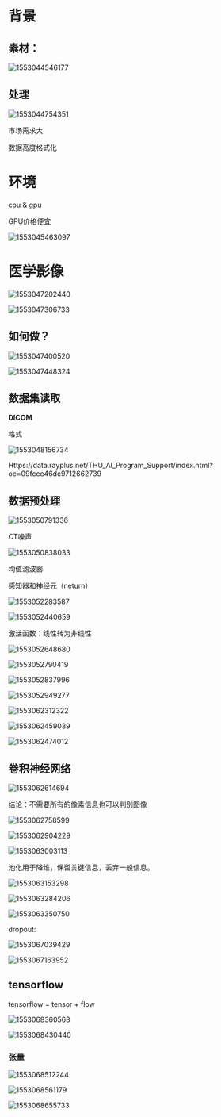# 背景

## 素材：

![1553044546177](D:\Code-Resources\Articles\assets\1553044546177.png)

## 处理

![1553044754351](D:\Code-Resources\Articles\assets\1553044754351.png)

市场需求大

数据高度格式化



# 环境

cpu & gpu

GPU价格便宜

![1553045463097](D:\Code-Resources\Articles\assets\1553045463097.png)



# 医学影像

![1553047202440](D:\Code-Resources\Articles\assets\1553047202440.png)



![1553047306733](D:\Code-Resources\Articles\assets\1553047306733.png)

## 如何做？

![1553047400520](D:\Code-Resources\Articles\assets\1553047400520.png)



![1553047448324](D:\Code-Resources\Articles\assets\1553047448324.png)



## 数据集读取

**DICOM**

格式

![1553048156734](D:\Code-Resources\Articles\assets\1553048156734.png)







Https://data.rayplus.net/THU_AI_Program_Support/index.html?oc=09fcce46dc9712662739



## 数据预处理



![1553050791336](D:\Code-Resources\Articles\assets\1553050791336.png)



CT噪声

![1553050838033](D:\Code-Resources\Articles\assets\1553050838033.png)

均值滤波器



感知器和神经元（neturn）

![1553052283587](D:\Code-Resources\Articles\assets\1553052283587.png)





![1553052440659](D:\Code-Resources\Articles\assets\1553052440659.png)





激活函数：线性转为非线性



![1553052648680](D:\Code-Resources\Articles\assets\1553052648680.png)





![1553052790419](D:\Code-Resources\Articles\assets\1553052790419.png)



![1553052837996](D:\Code-Resources\Articles\assets\1553052837996.png)



![1553052949277](D:\Code-Resources\Articles\assets\1553052949277.png)



![1553062312322](D:\Code-Resources\Articles\assets\1553062312322.png)

![1553062459039](D:\Code-Resources\Articles\assets\1553062459039.png)



![1553062474012](D:\Code-Resources\Articles\assets\1553062474012.png)

## 

## 卷积神经网络

![1553062614694](D:\Code-Resources\Articles\assets\1553062614694.png)



结论：不需要所有的像素信息也可以判别图像



![1553062758599](D:\Code-Resources\Articles\assets\1553062758599.png)



![1553062904229](D:\Code-Resources\Articles\assets\1553062904229.png)



![1553063003113](D:\Code-Resources\Articles\assets\1553063003113.png)

池化用于降维，保留关键信息，丢弃一般信息。

![1553063153298](D:\Code-Resources\Articles\assets\1553063153298.png)



![1553063284206](D:\Code-Resources\Articles\assets\1553063284206.png)



![1553063350750](D:\Code-Resources\Articles\assets\1553063350750.png)

dropout:



![1553067039429](D:\Code-Resources\Articles\assets\1553067039429.png)



![1553067163952](D:\Code-Resources\Articles\assets\1553067163952.png)



## tensorflow



tensorflow = tensor + flow

![1553068360568](D:\Code-Resources\Articles\assets\1553068360568.png)





![1553068430440](D:\Code-Resources\Articles\assets\1553068430440.png)



### 张量

![1553068512244](D:\Code-Resources\Articles\assets\1553068512244.png)



![1553068561179](D:\Code-Resources\Articles\assets\1553068561179.png)



![1553068655733](D:\Code-Resources\Articles\assets\1553068655733.png)

